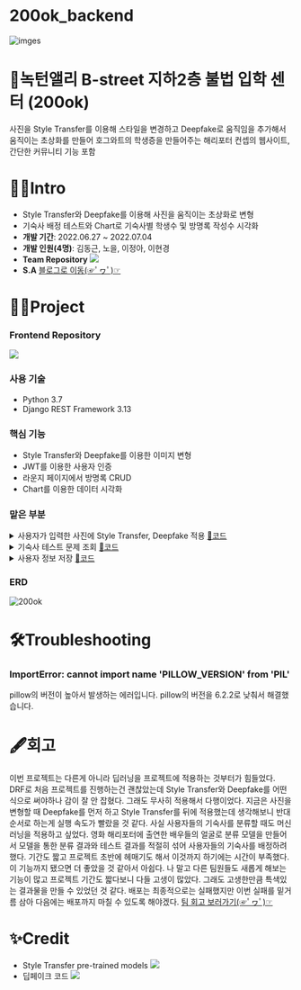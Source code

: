 # 200ok_backend
![imges](https://user-images.githubusercontent.com/104487608/185346903-65a8745b-da0f-4fb9-8d4f-a9603735332b.png)
# 🔮녹턴앨리 B-street 지하2층 불법 입학 센터 (200ok)
사진을 Style Transfer를 이용해 스타일을 변경하고 Deepfake로 움직임을 추가해서 움직이는 초상화를 만들어 호그와트의 학생증을 만들어주는 해리포터 컨셉의 웹사이트, 간단한 커뮤니티 기능 포함

# 🧙‍♀️Intro
* Style Transfer와 Deepfake를 이용해 사진을 움직이는 초상화로 변형
* 기숙사 배정 테스트와 Chart로 기숙사별 학생수 및 방명록 작성수 시각화
* **개발 기간**: 2022.06.27 ~ 2022.07.04
* **개발 인원(4명)**: 김동근, 노을, 이정아, 이현경
* **Team Repository** <a href="https://github.com/cmjcum/200ok_backend"><img src="https://img.shields.io/badge/Github-000000?style=flat-square&logo=github&logoColor=white"/></a>
* **S.A** <a href="https://cold-charcoal.tistory.com/108">블로그로 이동(☞ﾟヮﾟ)☞</a>

# 🧙‍♂️Project
### Frontend Repository
<a href="https://github.com/cmjcum/200ok_frontend"><img src="https://img.shields.io/badge/Github-000000?style=flat-square&logo=github&logoColor=white"/></a>

### 사용 기술
* Python 3.7
* Django REST Framework 3.13

### 핵심 기능
* Style Transfer와 Deepfake를 이용한 이미지 변형
* JWT를 이용한 사용자 인증
* 라운지 페이지에서 방명록 CRUD
* Chart를 이용한 데이터 시각화

### 맡은 부분
<details>
<summary>사용자가 입력한 사진에 Style Transfer, Deepfake 적용 <a href="https://github.com/zeonga1102/200ok_backend/blob/master/user/views.py#L60">📑코드</a></summary>

사용자가 입력한 사진을 Style Transfer와 Deepfake를 이용해서 그림처럼 바꾸고 움직이게 했습니다. 바뀌는 스타일과 움직임은 랜덤합니다.
시간이 오래 걸리는 작업이므로 멀티 프로세싱을 이용하여 사용자가 이미지 변환을 긴 시간 기다리지 않아도 되도록 했습니다.
</details>
<details>
<summary>기숙사 테스트 문제 조회 <a href="https://github.com/zeonga1102/200ok_backend/blob/master/dormitory/views.py#L21">📑코드</a></summary>

기숙사 배정을 위한 테스트 문제들을 조회합니다.
</details>
<details>
<summary>사용자 정보 저장 <a href="https://github.com/zeonga1102/200ok_backend/blob/master/user/views.py#L71">📑코드</a></summary>

테스트를 통한 기숙사 정보를 비롯해 사용자가 입력한 정보와 변형한 이미지 url을 저장합니다.
</details>

### ERD
![200ok](https://user-images.githubusercontent.com/104487608/186652733-dd0af8a2-605f-446f-b993-51fb96388c0a.png)

# 🛠Troubleshooting
### ImportError: cannot import name 'PILLOW_VERSION' from 'PIL'
pillow의 버전이 높아서 발생하는 에러입니다. pillow의 버전을 6.2.2로 낮춰서 해결했습니다.

# 🖋회고
이번 프로젝트는 다른게 아니라 딥러닝을 프로젝트에 적용하는 것부터가 힘들었다. DRF로 처음 프로젝트를 진행하는건 괜찮았는데 Style Transfer와 Deepfake를 어떤 식으로 써야하나 감이 잘 안 잡혔다. 그래도 무사히 적용해서 다행이었다. 지금은 사진을 변형할 때 Deepfake를 먼저 하고 Style Transfer를 뒤에 적용했는데 생각해보니 반대 순서로 하는게 실행 속도가 빨랐을 것 같다.
사실 사용자들의 기숙사를 분류할 때도 머신러닝을 적용하고 싶었다. 영화 해리포터에 출연한 배우들의 얼굴로 분류 모델을 만들어서 모델을 통한 분류 결과와 테스트 결과를 적절히 섞어 사용자들의 기숙사를 배정하려 했다. 기간도 짧고 프로젝트 초반에 헤매기도 해서 이것까지 하기에는 시간이 부족했다. 이 기능까지 됐으면 더 좋았을 것 같아서 아쉽다.
나 말고 다른 팀원들도 새롭게 해보는 기능이 많고 프로젝트 기간도 짧다보니 다들 고생이 많았다. 그래도 고생한만큼 특색있는 결과물을 만들 수 있었던 것 같다. 배포는 최종적으로는 실패했지만 이번 실패를 밑거름 삼아 다음에는 배포까지 마칠 수 있도록 해야겠다.
[팀 회고 보러가기(☞ﾟヮﾟ)☞](https://cold-charcoal.tistory.com/116)

# ✨Credit
* Style Transfer pre-trained models <a href="https://github.com/ycjing/Neural-Style-Transfer-Papers"><img src="https://img.shields.io/badge/Github-000000?style=flat-square&logo=github&logoColor=white"/></a>
* 딥페이크 코드 <a href="https://github.com/AliaksandrSiarohin/first-order-model"><img src="https://img.shields.io/badge/Github-000000?style=flat-square&logo=github&logoColor=white"/></a>
